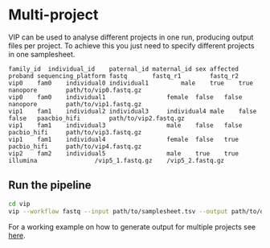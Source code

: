 # Multi-project

VIP can be used to analyse different projects in one run, producing output files per project.
To achieve this you just need to specify different projects in one samplesheet.

```
family_id  individual_id	paternal_id	maternal_id	sex affected	proband	sequencing_platform	fastq		fastq_r1		fastq_r2
vip0	fam0	individual0	individual1			male	true	true	nanopore		path/to/vip0.fastq.gz
vip0	fam0	individual1					female	false	false	nanopore		path/to/vip1.fastq.gz
vip1	fam1	individual2	individual3 	individual4	male	false	false	paacbio_hifi		path/to/vip2.fastq.gz
vip1	fam1	individual3					male	false	false	pacbio_hifi		path/to/vip3.fastq.gz
vip1	fam1	individual4					female	false	true	pacbio_hifi		path/to/vip4.fastq.gz
vip2	fam2	individual5					male	true	true	illumina				/vip5_1.fastq.gz	/vip5_2.fastq.gz
```

## Run the pipeline
```bash
cd vip
vip --workflow fastq --input path/to/samplesheet.tsv --output path/to/output/folder
```

For a working example on how to generate output for multiple projects see [here](https://github.com/molgenis/vip/blob/main/test/test_vcf.sh#L82).
